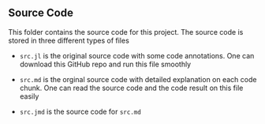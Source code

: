 ## Source Code 

This folder contains the source code for this project. The source code is stored in three different types of files

+ `src.jl` is the original source code with some code annotations. One can download this GitHub repo and run this file smoothly

+ `src.md` is the orginal source code with detailed explanation on each code chunk. One can read the source code and the code result on this file easily

+ `src.jmd` is the source code for `src.md`